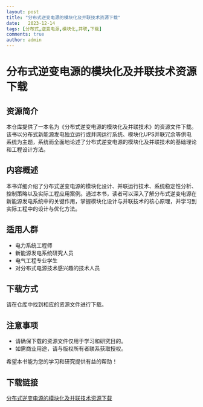 ```yaml
---
layout: post
title: "分布式逆变电源的模块化及并联技术资源下载"
date:   2023-12-14
tags: [分布式,逆变电源,模块化,并联,下载]
comments: true
author: admin
---
```

# 分布式逆变电源的模块化及并联技术资源下载

## 资源简介

本仓库提供了一本名为《分布式逆变电源的模块化及并联技术》的资源文件下载。该书以分布式新能源发电独立运行或并网运行系统、模块化UPS并联冗余等供电系统为主题，系统而全面地论述了分布式逆变电源的模块化及并联技术的基础理论和工程设计方法。

## 内容概述

本书详细介绍了分布式逆变电源的模块化设计、并联运行技术、系统稳定性分析、控制策略以及实际工程应用案例。通过本书，读者可以深入了解分布式逆变电源在新能源发电系统中的关键作用，掌握模块化设计与并联技术的核心原理，并学习到实际工程中的设计与优化方法。

## 适用人群

- 电力系统工程师
- 新能源发电系统研究人员
- 电气工程专业学生
- 对分布式电源技术感兴趣的技术人员

## 下载方式

请在仓库中找到相应的资源文件进行下载。

## 注意事项

- 请确保下载的资源文件仅用于学习和研究目的。
- 如需商业用途，请与版权所有者联系获取授权。

希望本书能为您的学习和研究提供有益的帮助！

## 下载链接

[分布式逆变电源的模块化及并联技术资源下载](https://pan.quark.cn/s/0a7400090892)